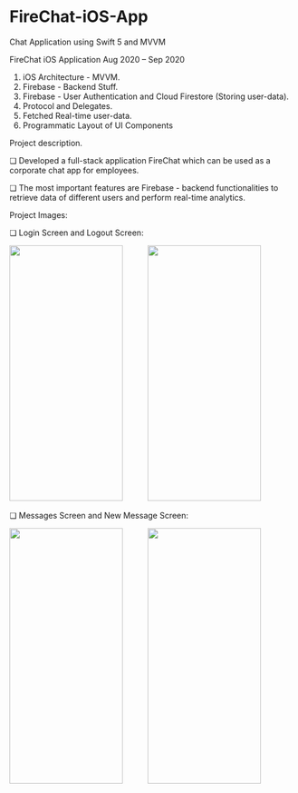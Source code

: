 # FireChat-iOS-App
Chat Application using Swift 5 and MVVM

FireChat iOS Application
Aug 2020 – Sep 2020

1. iOS Architecture - MVVM.
2. Firebase - Backend Stuff.
3. Firebase - User Authentication and Cloud Firestore (Storing user-data).
3. Protocol and Delegates.
4. Fetched Real-time user-data.
5. Programmatic Layout of UI Components

Project description.

❏ Developed a full-stack application FireChat which can be used as a corporate chat app for employees.

❏ The most important features are Firebase - backend functionalities to retrieve data of different users and perform real-time analytics.

Project Images:

❏ Login Screen and Logout Screen:

<img src="https://user-images.githubusercontent.com/61109207/127391731-7f2d0371-52dc-4ba3-a822-6534712ef648.png" width="200" height="450"> <img height="350" hspace="20"/><img src="https://user-images.githubusercontent.com/61109207/127394175-d9884573-1068-46e0-bb03-60d3dadaa325.png" width="200" height="450">

❏ Messages Screen and New Message Screen:

 <img src="https://user-images.githubusercontent.com/61109207/127395897-d3b80102-ba6a-4ff6-b689-b90d45ac0f47.png" width="200" height="450"> <img height="350" hspace="20"/><img src="https://user-images.githubusercontent.com/61109207/127396107-e8a732b2-b6c6-41d7-a9a7-47afbe471c72.png" width="200" height="450">




